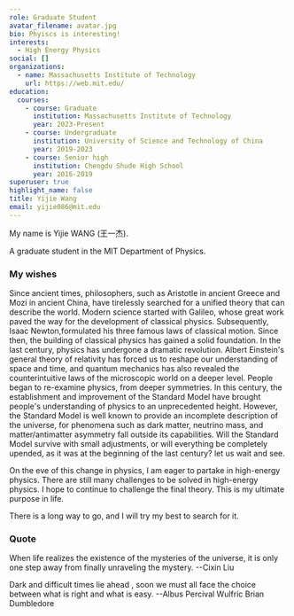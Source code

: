 ```yaml
---
role: Graduate Student
avatar_filename: avatar.jpg
bio: Phyiscs is interesting!
interests:
  - High Energy Physics
social: []
organizations:
  - name: Massachusetts Institute of Technology
    url: https://web.mit.edu/
education:
  courses:
    - course: Graduate
      institution: Massachusetts Institute of Technology
      year: 2023-Present
    - course: Undergraduate
      institution: University of Science and Technology of China
      year: 2019-2023
    - course: Senior high
      institution: Chengdu Shude High School
      year: 2016-2019
superuser: true
highlight_name: false
title: Yijie Wang
email: yijie086@mit.edu
---
```

My name is Yijie WANG (王一杰).

A graduate student in the MIT Department of Physics.

### My wishes

Since ancient times, philosophers, such as Aristotle in ancient Greece and Mozi in ancient China, have tirelessly searched for a unified theory that can describe the world. Modern science started with Galileo, whose great work paved the way for the development of classical physics. Subsequently, Isaac Newton,formulated his three famous laws of classical motion. Since then, the building of classical physics has gained a solid foundation. In the last century, physics has undergone a dramatic revolution. Albert Einstein's general theory of relativity has forced us to reshape our understanding of space and time, and quantum mechanics has also revealed the counterintuitive laws of the microscopic world on a deeper level. People began to re-examine physics, from deeper symmetries. In this century, the establishment and improvement of the Standard Model have brought people's understanding of physics to an unprecedented height. However, the Standard Model is well known to provide an incomplete description of the universe, for phenomena such as dark matter, neutrino mass, and matter/antimatter asymmetry fall outside its capabilities. Will the Standard Model survive with small adjustments, or will everything be completely upended, as it was at the beginning of the last century? let us wait and see.

On the eve of this change in physics, I am eager to partake in high-energy physics. There are still many challenges to be solved in high-energy physics. I hope to continue to challenge the final theory. This is my ultimate purpose in life. 

There is a long way to go, and I will try my best to search for it.


### Quote

When life realizes the existence of the mysteries of the universe, it is only one step away from finally unraveling the mystery.  --Cixin Liu


Dark and difficult times lie ahead , soon we must all face the choice between what is right and what is easy.  --Albus Percival Wulfric Brian Dumbledore

<!--### Teaching Assistant

I am the teaching assistant for Electrodynamics (2022 Spring, USTC) and Theoreticial Mechanics A (2021 Fall, USTC).

If you are interested in my acclaimed teaching assistantship, click [here](https://yijiewang.netlify.app/courses/)!-->
